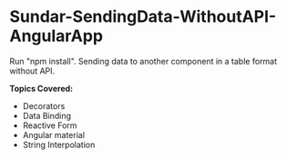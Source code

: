 # Sundar-SendingData-WithoutAPI-AngularApp
Run "npm install". Sending data to another component in a table format without API.

**Topics Covered:**
- Decorators
- Data Binding
- Reactive Form
- Angular material
- String Interpolation
